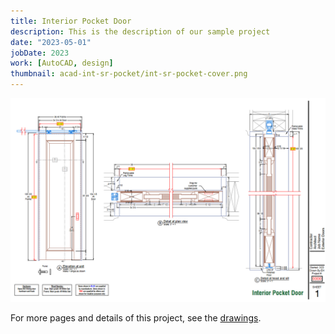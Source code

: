 ```yaml
---
title: Interior Pocket Door
description: This is the description of our sample project
date: "2023-05-01"
jobDate: 2023
work: [AutoCAD, design]
thumbnail: acad-int-sr-pocket/int-sr-pocket-cover.png
---
```


[![Interior Pocket Door](int-sr-pocket-cover.png)](int-sr-pocket-cover.png)

For more pages and details of this project, see the [drawings](Int-SR-Pocket.pdf "drawings").